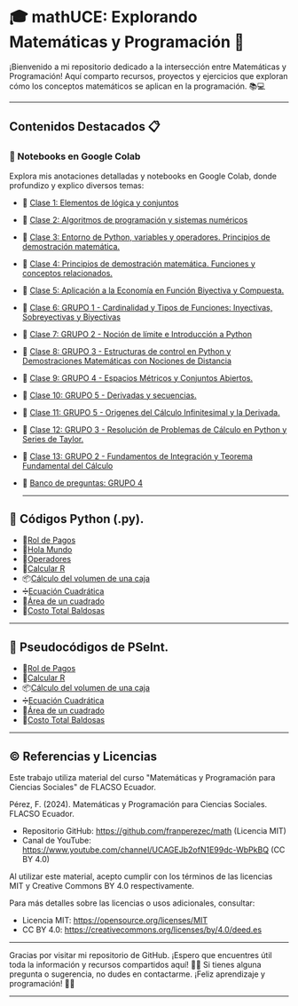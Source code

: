 # 🎓 mathUCE: Explorando Matemáticas y Programación 🌟

¡Bienvenido a mi repositorio dedicado a la intersección entre Matemáticas y Programación! Aquí comparto recursos, proyectos y ejercicios que exploran cómo los conceptos matemáticos se aplican en la programación. 📚💻

---

## Contenidos Destacados 📋

### 🚀 Notebooks en Google Colab
Explora mis anotaciones detalladas y notebooks en Google Colab, donde profundizo y explico diversos temas:

- 📘 [Clase 1: Elementos de lógica y conjuntos](https://colab.research.google.com/drive/1e2jRvTSloASMiESZNsJ9ZRv0neS8ZU5x#scrollTo=sFp-J9sKOQLw)
- 📗 [Clase 2: Algoritmos de programación y sistemas numéricos](https://colab.research.google.com/drive/1AZ5Ejv7QNPixEKWijpjCQV7nLFO8q8Q3?usp=sharing)
- 📙 [Clase 3: Entorno de Python, variables y operadores. Principios de demostración matemática.](https://colab.research.google.com/drive/1WDx9Llzuh4WqO6_6m-Oa4fAH8kk2kGNP?usp=sharing)
- 📕 [Clase 4: Principios de demostración matemática. Funciones y conceptos relacionados.](https://colab.research.google.com/drive/1u6_otVIU7n7ZpFQoLqHY2ZcH83nN7blN?usp=sharing)
- 📒 [Clase 5: Aplicación a la Economía en Función Biyectiva y Compuesta.](https://colab.research.google.com/drive/1kAE3XudlYI2xBQXWeDQ8Ee7RLAq_kOwH?usp=sharing)
- 📘 [Clase 6: GRUPO 1 - Cardinalidad y Tipos de Funciones: Inyectivas, Sobreyectivas y Biyectivas](https://colab.research.google.com/drive/1e5Iv4va5WfT24Q0uStcoRfGFze_toPFT?usp=sharing)
- 📗 [Clase 7: GRUPO 2 - Noción de límite e  Introducción a Python](https://colab.research.google.com/drive/1Dahhcdei8pLVG51moKnll-nF4-swC8DN?usp=sharing)
- 📙 [Clase 8: GRUPO 3 - Estructuras de control en Python y Demostraciones Matemáticas con Nociones de Distancia](https://colab.research.google.com/drive/1WPIYkq7f-qZyTCiisAVe-ing0EnyhnQT?usp=sharing)
- 📕 [Clase 9: GRUPO 4 - Espacios Métricos y Conjuntos Abiertos.](https://colab.research.google.com/drive/1Yn91uj3cFLr7u_qQZPiArMUaBzon2Lo7?usp=sharing)
- 📒 [Clase 10: GRUPO 5 - Derivadas y secuencias.](https://colab.research.google.com/drive/1acP7shHDGoVrzTjKKU67o_3kuoiuFtG3?usp=sharing)
- 📘 [Clase 11: GRUPO 5 - Origenes del Cálculo Infinitesimal y la Derivada.](https://colab.research.google.com/drive/1qUi7W8SCCGAMLUoeE9kSf7KBdoS-T-uG?usp=sharing)
- 📗 [Clase 12: GRUPO 3 - Resolución de Problemas de Cálculo en Python y Series de Taylor.](https://colab.research.google.com/drive/1dQbMSpeFzDnjgKSekESQn_QYYoMfExWk?usp=sharing)
- 📙 [Clase 13: GRUPO 2 - Fundamentos de Integración y Teorema Fundamental del Cálculo](https://colab.research.google.com/drive/1H7GWDR8-SyEYcJC-kvNKa1qdmDBKOuUK?usp=sharing)
- 📕 [Banco de preguntas: GRUPO 4](https://colab.research.google.com/drive/12SWbW0IeBPP1R1TCM0SF_XbhdG6o8aZw?usp=sharing)
  
  ---

##  🐍 Códigos Python (.py).
- 🧾[Rol de Pagos](https://drive.google.com/file/d/1Z2ls9VADFpfR2ALeekX3EGIERJmu6FPW/view?usp=sharing)
- 👋[Hola Mundo](https://drive.google.com/file/d/1S_Q_qcrfNfGqa9dZDBPwCtMKPydNxP7h/view?usp=sharing)
- 🔣[Operadores](https://drive.google.com/file/d/1pqAWABmdhh0AA3iLolakTV6CfmONulHr/view?usp=sharing)
- 📐[Calcular R](https://drive.google.com/file/d/1lN8ZyF_pRNWSQ5OsStbysy92sUtlhJRN/view?usp=sharing)
- 📦[Cálculo del volumen de una caja](https://drive.google.com/file/d/1XO0za3zDUDFHhjBwYWbWb2BopB8CTgAc/view?usp=sharing)
- ➗[Ecuación Cuadrática](https://drive.google.com/file/d/1RW88NY0VzofYGysBn3qRNWMou5DntrsM/view?usp=sharing)
- 📐[Área de un cuadrado](https://drive.google.com/file/d/1p4DUqJTXvqgFjtl3Q-669HUZC4WpfB7P/view?usp=sharing)
- 🤑[Costo Total Baldosas](https://drive.google.com/file/d/1LJ6s8CCj1iyQsSOvP7tcuJcIkmANbR5U/view?usp=sharing)

---

## 🔢 Pseudocódigos de PSeInt.
- 🧾[Rol de Pagos](https://drive.google.com/file/d/1Ts3a2IYMutbtFCafCAVWeEKznDivHUG8/view?usp=sharing)
- 📐[Calcular R](https://drive.google.com/file/d/1pxactMcRaKFneSZIXJXpl2XloIi-SK-q/view?usp=sharing)
- 📦[Cálculo del volumen de una caja](https://drive.google.com/file/d/15noRUSk6egmyt34jb-TZ7fQAewFqOaQF/view?usp=sharing)
- ➗[Ecuación Cuadrática](https://drive.google.com/file/d/10gkwEJei2V7Qqs1sIxDbjhX1T4bd8jTD/view?usp=sharing)
- 📐[Área de un cuadrado](https://drive.google.com/file/d/1QQ9DDfg_LoaZRJakwQgwpFaRO1MKdN27/view?usp=sharing)
- 🤑[Costo Total Baldosas](https://drive.google.com/file/d/1oxZ1RT-Nb5k7M_j1HJr5XMryq8UGxbyq/view?usp=sharing)
  

---


## © **Referencias y Licencias**

Este trabajo utiliza material del curso "Matemáticas y Programación para Ciencias Sociales" de FLACSO Ecuador.

Pérez, F. (2024). Matemáticas y Programación para Ciencias Sociales. FLACSO Ecuador.
- Repositorio GitHub: https://github.com/franperezec/math (Licencia MIT)
- Canal de YouTube: https://www.youtube.com/channel/UCAGEJb2ofN1E99dc-WbPkBQ (CC BY 4.0)

Al utilizar este material, acepto cumplir con los términos de las licencias MIT y Creative Commons BY 4.0 respectivamente.

Para más detalles sobre las licencias o usos adicionales, consultar:
- Licencia MIT: https://opensource.org/licenses/MIT
- CC BY 4.0: https://creativecommons.org/licenses/by/4.0/deed.es

---

Gracias por visitar mi repositorio de GitHub. ¡Espero que encuentres útil toda la información y recursos compartidos aquí! 🌈✨ Si tienes alguna pregunta o sugerencia, no dudes en contactarme. ¡Feliz aprendizaje y programación! 🚀😊

---
